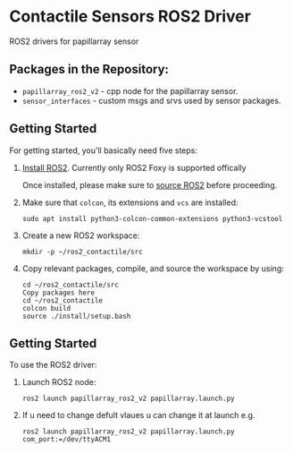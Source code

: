# Contactile Sensors ROS2 Driver

ROS2 drivers for papillarray sensor

## Packages in the Repository:

  - `papillarray_ros2_v2` - cpp node for the papillarray sensor.
  - `sensor_interfaces` - custom msgs and srvs used by sensor packages.

## Getting Started
For getting started, you'll basically need five steps:

1. [Install ROS2](https://docs.ros.org/en/foxy/Installation.html). Currently only ROS2 Foxy is supported offically

   Once installed, please make sure to [source ROS2](https://docs.ros.org/en/foxy/Tutorials/Beginner-CLI-Tools/Configuring-ROS2-Environment.html) before proceeding.

3. Make sure that `colcon`, its extensions and `vcs` are installed:
   ```
   sudo apt install python3-colcon-common-extensions python3-vcstool
   ```

4. Create a new ROS2 workspace:
   ```
   mkdir -p ~/ros2_contactile/src
   ```

5. Copy relevant packages, compile, and source the workspace by using:
   ```
   cd ~/ros2_contactile/src
   Copy packages here
   cd ~/ros2_contactile
   colcon build
   source ./install/setup.bash
   ```
## Getting Started
To use the ROS2 driver:

1. Launch ROS2 node:
   ```
   ros2 launch papillarray_ros2_v2 papillarray.launch.py
   ```

2. If u need to change defult vlaues u can change it at launch e.g.
   ```
   ros2 launch papillarray_ros2_v2 papillarray.launch.py com_port:=/dev/ttyACM1
   ```